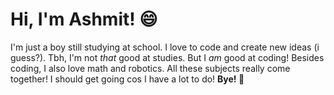 # Hi, I'm Ashmit! 😄

I'm just a boy still studying at school. I love to code and create new ideas (i guess?). Tbh, I'm not *that* good at studies. But I *am* good at coding! Besides coding, I also love math and robotics. All these subjects really come together! I should get going cos I have a lot to do! **Bye! 👋**
<!---
ashmitiscodingpython/ashmitiscodingpython is a ✨ special ✨ repository because its `README.md` (this file) appears on your GitHub profile.
You can click the Preview link to take a look at your changes.
--->
